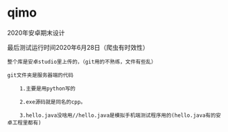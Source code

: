 # qimo
2020年安卓期末设计

最后测试运行时间2020年6月28日（爬虫有时效性）

	整个库是安卓studio里上传的，（git用的不熟练，文件有些乱）

	git文件夹是服务器端的代码

		1.主要是用python写的

		2.exe源码就是同名的cpp。

		3.hello.java没啥用//hello.java是模拟手机端测试程序用的(hello.java有的安卓工程里都有)

